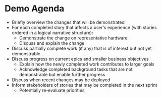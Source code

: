 # Demo Agenda

- Briefly overview the changes that will be demonstrated
- For each completed story that affects a user's experience (with stories ordered in a logical narrative structure):
  - Demonstrate the change on representative hardware
  - Discuss and explain the change
- Discuss partially complete work (if any) that is of interest but not yet demonstrable
- Discuss progress on current epics and smaller business objectives
  - Explain how the newly completed work contributes to larger goals
  - Acknowledge completed background tasks that are not demonstrable but enable further progress
- Discuss when recent changes may be deployed  
- Inform stakeholders of stories that may be completed in the next sprint
  - Potentially re-evaluate priorities
